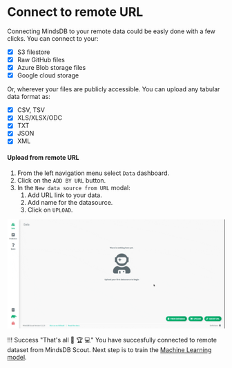 # Connect to remote URL

Connecting MindsDB to your remote data could be easly done with a few clicks. You can connect to your:

* [x] S3 filestore
* [x] Raw GitHub files
* [x] Azure Blob storage files
* [x] Google cloud storage 

Or, wherever your files are publicly accessible. You can upload any tabular data format as:

* [x] CSV, TSV
* [x] XLS/XLSX/ODC
* [x] TXT
* [x] JSON
* [x] XML

#### Upload from remote URL

1. From the left navigation menu select `Data` dashboard.
2. Click on the `ADD BY URL` button. 
3. In the `New data source from URL` modal:
    1. Add URL link to your data.
    2. Add name for the datasource.
    3. Click on `UPLOAD`.

![Connect to remote url](/assets/data/remote.gif)

!!! Success "That's all :tada: :trophy:  :computer:"
    You have succesfully connected to remote dataset from MindsDB Scout. Next step is to train the [Machine Learning model](/model/train).